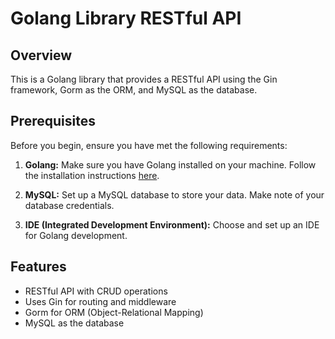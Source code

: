 # Golang Library RESTful API

## Overview
This is a Golang library that provides a RESTful API using the Gin framework, Gorm as the ORM, and MySQL as the database.

## Prerequisites

Before you begin, ensure you have met the following requirements:

1. **Golang:** Make sure you have Golang installed on your machine. Follow the installation instructions [here](https://golang.org/doc/install).

2. **MySQL:** Set up a MySQL database to store your data. Make note of your database credentials.

3. **IDE (Integrated Development Environment):** Choose and set up an IDE for Golang development.

## Features
- RESTful API with CRUD operations
- Uses Gin for routing and middleware
- Gorm for ORM (Object-Relational Mapping)
- MySQL as the database

